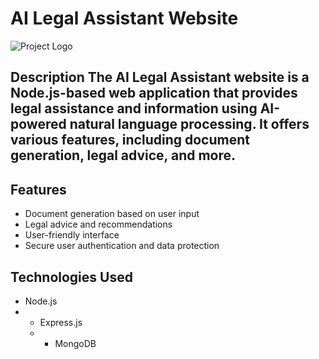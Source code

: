 # AI Legal Assistant Website
![Project Logo](./logo.png) <!-- Include your project logo if applicable --> 
## Description The AI Legal Assistant website is a Node.js-based web application that provides legal assistance and information using AI-powered natural language processing. It offers various features, including document generation, legal advice, and more. 
## Features 
- Document generation based on user input
- Legal advice and recommendations
- User-friendly interface
- Secure user authentication and data protection
## Technologies Used
- Node.js
- - Express.js
  - - MongoDB 

